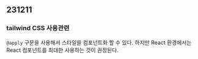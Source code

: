 ## 231211

### tailwind CSS 사용관련
`@apply` 구문을 사용해서 스타일을 컴포넌트화 할 수 있다.
하지만 React 환경에서는 React 컴포넌트를 최대한 사용하는 것이 권장된다.